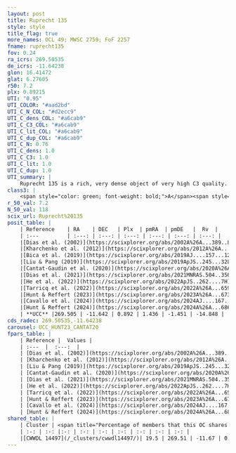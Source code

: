 ```yaml
---
layout: post
title: Ruprecht 135
style: style
title_flag: true
more_names: OCL 49; MWSC 2759; FoF 2257
fname: ruprecht135
fov: 0.24
ra_icrs: 269.50535
de_icrs: -11.64238
glon: 16.41472
glat: 6.27605
r50: 7.2
plx: 0.89215
UTI: "0.95"
UTI_COLOR: "#aad2bd"
UTI_C_N_COL: "#d2ecc9"
UTI_C_dens_COL: "#a6cab9"
UTI_C_C3_COL: "#a6cab9"
UTI_C_lit_COL: "#a6cab9"
UTI_C_dup_COL: "#a6cab9"
UTI_C_N: 0.76
UTI_C_dens: 1.0
UTI_C_C3: 1.0
UTI_C_lit: 1.0
UTI_C_dup: 1.0
UTI_summary: |
    Ruprecht 135 is a rich, very dense object of very high C3 quality. It is very well-studied in the literature. This object shares a small percentage of members with a later reported entry.
class3: |
    <span style="color: green; font-weight: bold;">A</span><span style="color: green; font-weight: bold;">A</span>
r_50_val: 7.2
N_50_val: 118
scix_url: Ruprecht%20135
posit_table: |
    | Reference    | RA    | DEC   | Plx  | pmRA  | pmDE   |  Rv  |
    | :---         | :---: | :---: | :---: | :---: | :---: | :---: |
    |[Dias et al. (2002)](https://scixplorer.org/abs/2002A%26A...389..871D) | 269.55 | -11.65 | -- | -2.52 | -4.43 | -- |
    |[Kharchenko et al. (2012)](https://scixplorer.org/abs/2012A%26A...543A.156K) | 269.514 | -11.677 | -- | 2.66 | -6.0 | -- |
    |[Bica et al. (2019)](https://scixplorer.org/abs/2019AJ....157...12B) | 269.515 | -11.677 | -- | -- | -- | -- |
    |[Liu & Pang (2019)](https://scixplorer.org/abs/2019ApJS..245...32L) | 269.527 | -11.659 | 0.906 | 1.386 | -1.375 | -- |
    |[Cantat-Gaudin et al. (2020)](https://scixplorer.org/abs/2020A%26A...640A...1C) | 269.511 | -11.646 | 0.901 | 1.42 | -1.415 | -- |
    |[Dias et al. (2021)](https://scixplorer.org/abs/2021MNRAS.504..356D) | 269.52 | -11.643 | 0.903 | 1.426 | -1.391 | -- |
    |[He et al. (2022)](https://scixplorer.org/abs/2022ApJS..262....7H) | 269.5 | -11.637 | 0.902 | 1.434 | -1.424 | -- |
    |[Tarricq et al. (2022)](https://scixplorer.org/abs/2022A%26A...659A..59T) | 269.496 | -11.652 | 0.897 | 1.44 | -1.454 | -- |
    |[Hunt & Reffert (2023)](https://scixplorer.org/abs/2023A%26A...673A.114H) | 269.5 | -11.642 | 0.884 | 1.447 | -1.426 | -12.239 |
    |[Cavallo et al. (2024)](https://scixplorer.org/abs/2024AJ....167...12C) | 269.505 | -11.654 | 0.888 | -- | -- | -- |
    |[Hunt & Reffert (2024)](https://scixplorer.org/abs/2024A%26A...686A..42H) | 269.5 | -11.642 | 0.884 | 1.447 | -1.426 | -12.239 |
    | **UCC** |269.505 | -11.642 | 0.892 | 1.436 | -1.451 | -14.848 | 
cds_radec: 269.50535,-11.64238
carousel: UCC_HUNT23_CANTAT20
fpars_table: |
    | Reference |  Values |
    | :---  |  :---:  |
    | [Dias et al. (2002)](https://scixplorer.org/abs/2002A%26A...389..871D) | `E(B-V)=0.63, Dist=810.0, Age=9.58, [Fe/H]=-0.71` |
    | [Kharchenko et al. (2012)](https://scixplorer.org/abs/2012A%26A...543A.156K) | `e_bv=0.874, distance=3497, log_age=9.5` |
    | [Liu & Pang (2019)](https://scixplorer.org/abs/2019ApJS..245...32L) | `Age=1.15, Z=-0.5` |
    | [Cantat-Gaudin et al. (2020)](https://scixplorer.org/abs/2020A%26A...640A...1C) | `AVNN=1.87, DMNN=10.12, AgeNN=8.81` |
    | [Dias et al. (2021)](https://scixplorer.org/abs/2021MNRAS.504..356D) | `Av=2.163, Dist=1036, logage=8.628, [Fe/H]=0.16` |
    | [He et al. (2022)](https://scixplorer.org/abs/2022ApJS..262....7H) | `A0=2.4, logAge=8.55` |
    | [Tarricq et al. (2022)](https://scixplorer.org/abs/2022A%26A...659A..59T) | `Dist=1026, logAgeNN=8.84` |
    | [Hunt & Reffert (2023)](https://scixplorer.org/abs/2023A%26A...673A.114H) | `AV50=2.278, diffAV50=0.892, MOD50=10.149, logAge50=8.453` |
    | [Cavallo et al. (2024)](https://scixplorer.org/abs/2024AJ....167...12C) | `AV50=2.23, dMod50=10.38, logAge50=8.66, [Fe/H]50=0.43` |
    | [Hunt & Reffert (2024)](https://scixplorer.org/abs/2024A%26A...686A..42H) | `MassJ=789.555` |
shared_table: |
    | Cluster | <span title="Percentage of members that this OC shares with the ones listed">%</span>   | RA   | DEC   | Plx   | pmRA  | pmDE  | Rv | UTI |
    | :-: | :-: |:-: | :-: | :-: | :-: | :-: | :-: | :-: |
    |[CWWDL 14497](/_clusters/cwwdl14497/)| 19.5 | 269.51 | -11.67 | 0.9 | 1.48 | -1.45 | -14.5 |0.03 |
---
```

